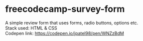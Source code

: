 # freecodecamp-survey-form
A simple review form that uses forms, radio buttons, options etc. <br>
Stack used: HTML &amp; CSS <br>
Codepen link: https://codepen.io/jpatel98/pen/WNZzBdM
